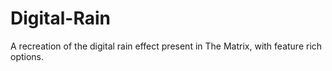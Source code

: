 # Digital-Rain
A recreation of the digital rain effect present in The Matrix, with feature rich options.
